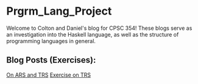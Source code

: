 # Prgrm_Lang_Project
Welcome to Colton and Daniel's blog for CPSC 354!
These blogs serve as an investigation into the Haskell language, as well as the structure of programming languages in general.

## Blog Posts (Exercises):
[On ARS and TRS](https://hackmd.io/s/Hy-ZMCvo7#)
[Exercise on TRS](https://hackmd.io/s/HJsDRDdeE#)